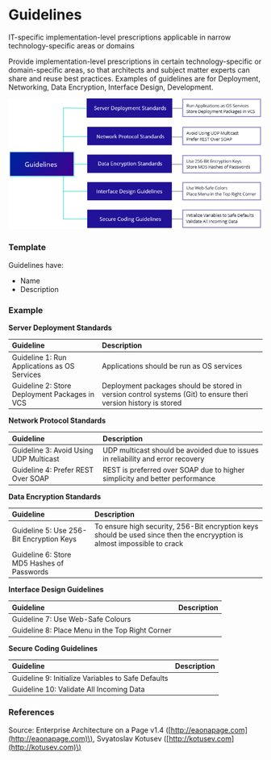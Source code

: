 # Guidelines

IT-specific implementation-level prescriptions applicable in narrow technology-specific areas or domains

Provide implementation-level prescriptions in certain technology-specific or domain-specific areas, so that architects and subject matter experts can share and reuse best practices. Examples of guidelines are for Deployment, Networking, Data Encryption, Interface Design, Development.



![](../../.gitbook/assets/3c-standards-_-guidelines.jpg)

### 

### Template

Guidelines have:

* Name
* Description

### Example

**Server Deployment Standards**

| Guideline | Description |
| :--- | :--- |
| Guideline 1: Run Applications as OS Services | Applications should be run as OS services |
| Guideline 2: Store Deployment Packages in VCS | Deployment packages should be stored in version control systems \(Git\) to ensure theri version history is stored |

**Network Protocol Standards**

| Guideline | Description |
| :--- | :--- |
| Guideline 3: Avoid Using UDP Multicast | UDP multicast should be avoided due to issues in reliability and error recovery |
| Guideline 4: Prefer REST Over SOAP | REST is preferred over SOAP due to higher simplicity and better performance |

**Data Encryption Standards**

| Guideline | Description |
| :--- | :--- |
| Guideline 5: Use 256-Bit Encryption Keys | To ensure high security, 256-Bit encryption keys should be used since then the encryyption is almost impossible to crack |
| Guideline 6: Store MD5 Hashes of Passwords |  |

**Interface Design Guidelines**

| Guideline | Description |
| :--- | :--- |
| Guideline 7: Use Web-Safe Colours |  |
| Guideline 8: Place Menu in the Top Right Corner |  |

**Secure Coding Guidelines**

| Guideline | Description |
| :--- | :--- |
| Guideline 9: Initialize Variables to Safe Defaults |  |
| Guideline 10: Validate All Incoming Data |  |

### References

Source: Enterprise Architecture on a Page v1.4 \([http://eaonapage.com](http://eaonapage.com)\), Svyatoslav Kotusev \([http://kotusev.com](http://kotusev.com)\)

